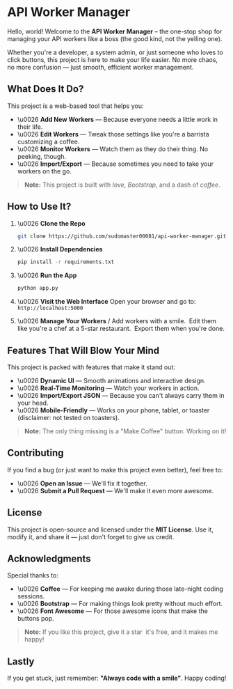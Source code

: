 # API Worker Manager

Hello, world! Welcome to the **API Worker Manager** – the one-stop shop for managing your API workers like a boss (the good kind, not the yelling one). <br>

Whether you're a developer, a system admin, or just someone who loves to click buttons, this project is here to make your life easier. No more chaos, no more confusion — just smooth, efficient worker management.

## What Does It Do?

This project is a web-based tool that helps you:

- \u0026 **Add New Workers** — Because everyone needs a little work in their life.
- \u0026 **Edit Workers** — Tweak those settings like you're a barrista customizing a coffee.
- \u0026 **Monitor Workers** — Watch them as they do their thing. No peeking, though.
- \u0026 **Import/Export** — Because sometimes you need to take your workers on the go.

> **Note:** This project is built with <i>love</i>, <i>Bootstrap</i>, and a dash of <i>coffee</i>.

## How to Use It?

1. \u0026 **Clone the Repo**
    ```bash
    git clone https://github.com/sudomaster00081/api-worker-manager.git
    ```

2. \u0026 **Install Dependencies**
    ```bash
    pip install -r requirements.txt
    ```

3. \u0026 **Run the App**
    ```bash
    python app.py
    ```

4. \u0026 **Visit the Web Interface**
    Open your browser and go to:
    ```http://localhost:5000```

5. \u0026 **Manage Your Workers**
    /‍ Add workers with a smile.
    ️‍ Edit them like you're a chef at a 5-star restaurant.
    ️‍ Export them when you're done.

## Features That Will Blow Your Mind

This project is packed with features that make it stand out:

- \u0026 **Dynamic UI** — Smooth animations and interactive design.
- \u0026 **Real-Time Monitoring** — Watch your workers in action.
- \u0026 **Import/Export JSON** — Because you can't always carry them in your head.
- \u0026 **Mobile-Friendly** — Works on your phone, tablet, or toaster (disclaimer: not tested on toasters).

> **Note:** The only thing missing is a "Make Coffee" button. Working on it!

## Contributing

If you find a bug (or just want to make this project even better), feel free to:

- \u0026 **Open an Issue** — We'll fix it together.
- \u0026 **Submit a Pull Request** — We'll make it even more awesome.

## License

This project is open-source and licensed under the **MIT License**. Use it, modify it, and share it — just don't forget to give us credit.

## Acknowledgments

Special thanks to:

- \u0026 **Coffee** — For keeping me awake during those late-night coding sessions.
- \u0026 **Bootstrap** — For making things look pretty without much effort.
- \u0026 **Font Awesome** — For those awesome icons that make the buttons pop.

> **Note:** If you like this project, give it a star ️‍ it's free, and it makes me happy!

## Lastly

If you get stuck, just remember: **"Always code with a smile"**. Happy coding! ️‍